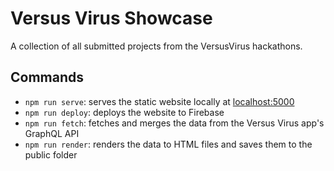 # Versus Virus Showcase

A collection of all submitted projects from the VersusVirus hackathons.

## Commands

- `npm run serve`: serves the static website locally at [localhost:5000](http://localhost:5000)
- `npm run deploy`: deploys the website to Firebase
- `npm run fetch`: fetches and merges the data from the Versus Virus app's GraphQL API
- `npm run render`: renders the data to HTML files and saves them to the public folder

